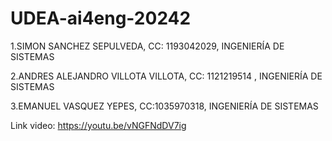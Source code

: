 # UDEA-ai4eng-20242

1.SIMON SANCHEZ SEPULVEDA, CC: 1193042029, INGENIERÍA DE SISTEMAS

2.ANDRES ALEJANDRO VILLOTA VILLOTA, CC: 1121219514 , INGENIERÍA DE SISTEMAS

3.EMANUEL VASQUEZ YEPES, CC:1035970318, INGENIERÍA DE SISTEMAS

Link video: https://youtu.be/vNGFNdDV7ig
